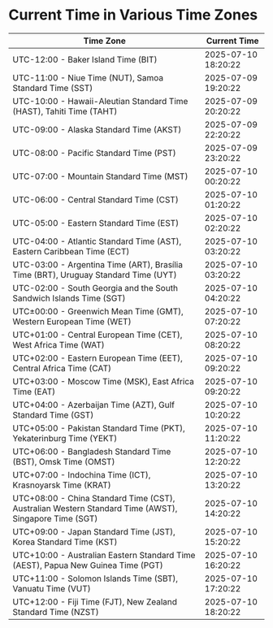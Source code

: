 # Current Time in Various Time Zones

| Time Zone | Current Time |
|-----------|--------------|
| UTC-12:00 - Baker Island Time (BIT) | 2025-07-10 18:20:22 |
| UTC-11:00 - Niue Time (NUT), Samoa Standard Time (SST) | 2025-07-09 19:20:22 |
| UTC-10:00 - Hawaii-Aleutian Standard Time (HAST), Tahiti Time (TAHT) | 2025-07-09 20:20:22 |
| UTC-09:00 - Alaska Standard Time (AKST) | 2025-07-09 22:20:22 |
| UTC-08:00 - Pacific Standard Time (PST) | 2025-07-09 23:20:22 |
| UTC-07:00 - Mountain Standard Time (MST) | 2025-07-10 00:20:22 |
| UTC-06:00 - Central Standard Time (CST) | 2025-07-10 01:20:22 |
| UTC-05:00 - Eastern Standard Time (EST) | 2025-07-10 02:20:22 |
| UTC-04:00 - Atlantic Standard Time (AST), Eastern Caribbean Time (ECT) | 2025-07-10 03:20:22 |
| UTC-03:00 - Argentina Time (ART), Brasília Time (BRT), Uruguay Standard Time (UYT) | 2025-07-10 03:20:22 |
| UTC-02:00 - South Georgia and the South Sandwich Islands Time (SGT) | 2025-07-10 04:20:22 |
| UTC±00:00 - Greenwich Mean Time (GMT), Western European Time (WET) | 2025-07-10 07:20:22 |
| UTC+01:00 - Central European Time (CET), West Africa Time (WAT) | 2025-07-10 08:20:22 |
| UTC+02:00 - Eastern European Time (EET), Central Africa Time (CAT) | 2025-07-10 09:20:22 |
| UTC+03:00 - Moscow Time (MSK), East Africa Time (EAT) | 2025-07-10 09:20:22 |
| UTC+04:00 - Azerbaijan Time (AZT), Gulf Standard Time (GST) | 2025-07-10 10:20:22 |
| UTC+05:00 - Pakistan Standard Time (PKT), Yekaterinburg Time (YEKT) | 2025-07-10 11:20:22 |
| UTC+06:00 - Bangladesh Standard Time (BST), Omsk Time (OMST) | 2025-07-10 12:20:22 |
| UTC+07:00 - Indochina Time (ICT), Krasnoyarsk Time (KRAT) | 2025-07-10 13:20:22 |
| UTC+08:00 - China Standard Time (CST), Australian Western Standard Time (AWST), Singapore Time (SGT) | 2025-07-10 14:20:22 |
| UTC+09:00 - Japan Standard Time (JST), Korea Standard Time (KST) | 2025-07-10 15:20:22 |
| UTC+10:00 - Australian Eastern Standard Time (AEST), Papua New Guinea Time (PGT) | 2025-07-10 16:20:22 |
| UTC+11:00 - Solomon Islands Time (SBT), Vanuatu Time (VUT) | 2025-07-10 17:20:22 |
| UTC+12:00 - Fiji Time (FJT), New Zealand Standard Time (NZST) | 2025-07-10 18:20:22 |
